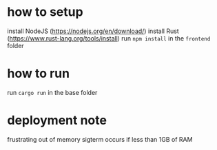 # how to setup
install NodeJS (https://nodejs.org/en/download/)
install Rust (https://www.rust-lang.org/tools/install)
run `npm install` in the `frontend` folder

# how to run
run `cargo run` in the base folder

# deployment note
frustrating out of memory sigterm occurs if less than 1GB of RAM
